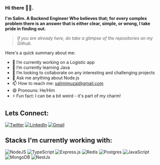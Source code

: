 ### Hi there 👋🏼.

**I'm Salim. A Backend Engineer Who believes that; for every complex problem there is an answer that is either clear, simple, or wrong, I take pride in finding out.**

> *If you are already here, do take a glimpse of the repositories on my Github.*

Here's a quick summary about me:
- 🔭 I’m currently working on a Logistic app
- 🌱 I’m currently learning Java
- 👯 I’m looking to collaborate on any interesting and challenging projects
- 💬 Ask me anything about Node.js
- 📫 How to reach me: [salimimuzai@gmail.com](mailto:salimimuzai@gmail.com)
- 😄 Pronouns: He/Him
- ⚡ Fun fact: I can be a bit weird - it's part of my charm!


## Lets Connect:
<a href="https://twitter.com/salimkarbm" target="_blank">![Twitter](https://img.shields.io/badge/Twitter-%231DA1F2.svg?style=for-the-badge&logo=Twitter&logoColor=white)</a>
<a href="https://www.linkedin.com/in/salimkarbim/" target="_blank">![LinkedIn](https://img.shields.io/badge/linkedin-%230077B5.svg?style=for-the-badge&logo=linkedin&logoColor=white)</a>
<a href="mailto:salimimuzai@gmail.com" target="_blank">![Gmail](https://img.shields.io/badge/Gmail-D14836?style=for-the-badge&logo=gmail&logoColor=white)</a>
 
 ## Stacks I'm currently working with:
 ![NodeJS](https://img.shields.io/badge/node.js-6DA55F?style=for-the-badge&logo=node.js&logoColor=white)
 ![TypeScript](https://img.shields.io/badge/typescript-%23007ACC.svg?style=for-the-badge&logo=typescript&logoColor=white)
 ![Express.js](https://img.shields.io/badge/express.js-%23404d59.svg?style=for-the-badge&logo=express&logoColor=%2361DAFB)
 ![Redis](https://img.shields.io/badge/Redis-red?style=for-the-badge&logo=redis&logoColor=white)
 ![Postgres](https://img.shields.io/badge/postgres-%23316192.svg?style=for-the-badge&logo=postgresql&logoColor=white)
 ![JavaScript](https://img.shields.io/badge/javascript-%23323330.svg?style=for-the-badge&logo=javascript&logoColor=%23F7DF1E)
 ![MongoDB](https://img.shields.io/badge/MongoDB-%234ea94b.svg?style=for-the-badge&logo=mongodb&logoColor=white)
 ![NestJs](https://img.shields.io/badge/Nestjs-red?style=for-the-badge&logo=nestjs&logoColor=white)
 
